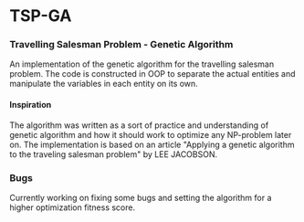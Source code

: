 # TSP-GA
### Travelling Salesman Problem - Genetic Algorithm
An implementation of the genetic algorithm for the travelling salesman problem.
The code is constructed in OOP to separate the actual entities and manipulate the variables in each entity on its own.

#### Inspiration
The algorithm was written as a sort of practice and understanding of genetic algorithm and how it should work to optimize 
any NP-problem later on. The implementation is based on an article "Applying a genetic algorithm to the traveling salesman problem" by  LEE JACOBSON.

### Bugs
Currently working on fixing some bugs and setting the algorithm for a higher optimization fitness score.
